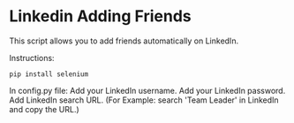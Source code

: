 # Linkedin Adding Friends

This script allows you to add friends automatically on LinkedIn.

Instructions:

`pip install selenium`

In config.py file:
Add your LinkedIn username.
Add your LinkedIn password.
Add LinkedIn search URL. (For Example: search 'Team Leader' in LinkedIn and copy the URL.)
